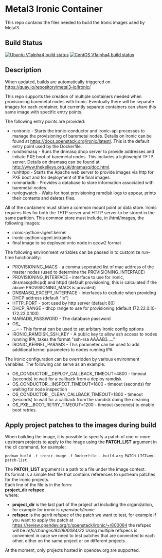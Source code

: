 Metal3 Ironic Container
==========================

This repo contains the files needed to build the Ironic images used by Metal3.

Build Status
------------

[![Ubuntu V1alpha4 build status](https://jenkins.nordix.org/view/Airship/job/airship_master_v1a4_integration_test_ubuntu/badge/icon?subject=Ubuntu%20E2E%20V1alpha4)](https://jenkins.nordix.org/view/Airship/job/airship_master_v1a4_integration_test_ubuntu)
[![CentOS V1alpha4 build status](https://jenkins.nordix.org/view/Airship/job/airship_master_v1a4_integration_test_centos/badge/icon?subject=CentOS%20E2E%20V1alpha4)](https://jenkins.nordix.org/view/Airship/job/airship_master_v1a4_integration_test_centos)

Description
-----------

When updated, builds are automatically triggered on https://quay.io/repository/metal3-io/ironic/

This repo supports the creation of multiple containers needed when provisioning baremetal nodes with Ironic. Eventually there will be separate images for each container, but currently separate containers can share this same image with specific entry points.

The following entry points are provided:
- runironic - Starts the ironic-conductor and ironic-api processes to manage the provisioning of baremetal nodes.  Details on Ironic can be found at https://docs.openstack.org/ironic/latest/.  This is the default entry point used by the Dockerfile.
- rundnsmasq - Runs the dnmasq dhcp server to provide addresses and initiate PXE boot of baremetal nodes.  This includes a lightweight TFTP server.  Details on dnsmasq can be found at http://www.thekelleys.org.uk/dnsmasq/doc.html.
- runhttpd - Starts the Apache web server to provide images via http for PXE boot and for deployment of the final images.
- runmariadb - Provides a database to store information associated with baremetal nodes.
- runlogwatch - Waits for host provisioning ramdisk logs to appear, prints their contents and deletes files.

All of the containers must share a common mount point or data store.  Ironic requires files for both the TFTP server and HTTP server to be stored in the same partition.  This common store must include, in <shared store>/html/images, the following images:
- ironic-python-agent.kernel
- ironic-python-agent.initramfs
- final image to be deployed onto node in qcow2 format

The following environment variables can be passed in to customize run-time functionality:
- PROVISIONING_MACS - a comma seperated list of mac address of the master nodes (used to determine the PROVISIONING_INTERFACE)
- PROVISIONING_INTERFACE - interface to use for ironic, dnsmasq(dhcpd) and httpd (default provisioning, this is calculated if the above PROVISIONING_MACS is provided)
- DNSMASQ_EXCEPT_INTERFACE - interfaces to exclude when providing DHCP address (default "lo")
- HTTP_PORT - port used by http server (default 80)
- DHCP_RANGE - dhcp range to use for provisioning (default 172.22.0.10-172.22.0.100)
- MARIADB_PASSWORD - The database password
- OS_<section>_\_<name>=<value> - This format can be used to set arbitary ironic config options
- IRONIC_RAMDISK_SSH_KEY - A public key to allow ssh access to nodes running IPA, takes the format "ssh-rsa AAAAB3....."
- IRONIC_KERNEL_PARAMS - This parameter can be used to add additional kernel parameters to nodes running IPA

The ironic configuration can be overridden by various environment variables. The following can serve as an example:
- OS_CONDUCTOR__DEPLOY_CALLBACK_TIMEOUT=4800 - timeout (seconds) to wait for a callback from a deploy ramdisk
- OS_CONDUCTOR__INSPECT_TIMEOUT=1800 - timeout (seconds) for waiting for node inspection
- OS_CONDUCTOR__CLEAN_CALLBACK_TIMEOUT=1800 - timeout (seconds) to wait for a callback from the ramdisk doing the cleaning
- OS_PXE__BOOT_RETRY_TIMEOUT=1200 - timeout (seconds) to enable boot retries.

Apply project patches to the images during build
------------------------------------------------

When building the image, it is possible to specify a patch of one or more
upstream projects to apply to the image using the **PATCH_LIST** argument in
the cli command, for example:

    podman build -t ironic-image -f Dockerfile --build-arg PATCH_LIST=my-patch-list

The **PATCH_LIST** argument is a path to a file under the image context.  
Its format is a simple text file that contains references to upstream patches
for the ironic projects.  
Each line of the file is in the form:  
    **project_dir refspec**  
where:

* **project_dir** is the last part of the project url including the organization,
for example for ironic is _openstack/ironic_
* **refspec** is the gerrit refspec of the patch we want to test, for example if
you want to apply the patch at
<https://review.opendev.org/c/openstack/ironic/+/800084>
the refspec will be _refs/changes/84/800084/22_
Using multiple refspecs is convenient in case we need to test patches that
are connected to each other, either on the same project or on different
projects.

At the moment, only projects hosted in opendev.org are supported.
